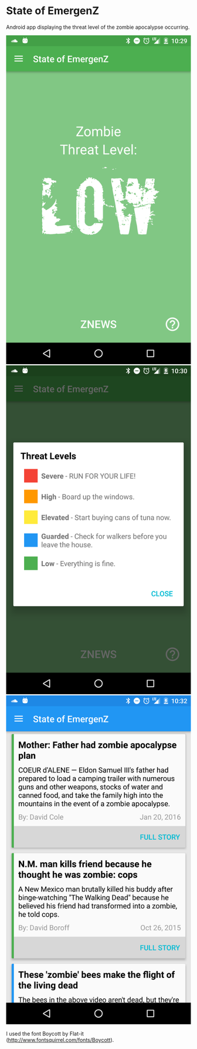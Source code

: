 # State of EmergenZ

Android app displaying the threat level of the zombie apocalypse occurring. 

![Low Level Image](screenshots/low.png?raw=true "Threat Level: Low")
![Low Level Image](screenshots/threatLevelspng.png?raw=true "Threat Levels")
![Low Level Image](screenshots/news.png?raw=true "News")

I used the font Boycott by Flat-it (http://www.fontsquirrel.com/fonts/Boycott).
